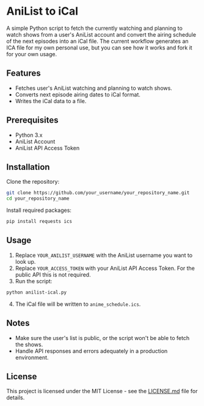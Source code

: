 # AniList to iCal

A simple Python script to fetch the currently watching and planning to watch shows from a user's AniList account and convert the airing schedule of the next episodes into an iCal file. The current workflow generates an ICA file for my own personal use, but you can see how it works and fork it for your own usage.

## Features
- Fetches user's AniList watching and planning to watch shows.
- Converts next episode airing dates to iCal format.
- Writes the iCal data to a file.

## Prerequisites
- Python 3.x
- AniList Account
- AniList API Access Token

## Installation
Clone the repository:
```sh
git clone https://github.com/your_username/your_repository_name.git
cd your_repository_name
```

Install required packages:

```sh
pip install requests ics
```

## Usage
1. Replace `YOUR_ANILIST_USERNAME` with the AniList username you want to look up.
2. Replace `YOUR_ACCESS_TOKEN` with your AniList API Access Token. For the public API this is not required.
3. Run the script:
```sh
python anilist-ical.py
```
4. The iCal file will be written to `anime_schedule.ics`.

## Notes
- Make sure the user's list is public, or the script won't be able to fetch the shows.
- Handle API responses and errors adequately in a production environment.

## License
This project is licensed under the MIT License - see the [LICENSE.md](LICENSE.md) file for details.
